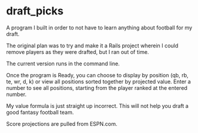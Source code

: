 # draft_picks 

A program I built in order to not have to learn anything about football for my draft.

The original plan was to try and make it a Rails project wherein I could remove players as they were drafted, but I ran out of time.

The current version runs in the command line.

Once the program is Ready, you can choose to display by position (qb, rb, te, wr, d, k) or view all positions sorted together by projected value. Enter a number to see all positions, starting from the player ranked at the entered number.

My value formula is just straight up incorrect. This will not help you draft a good fantasy football team.

Score projections are pulled from ESPN.com.